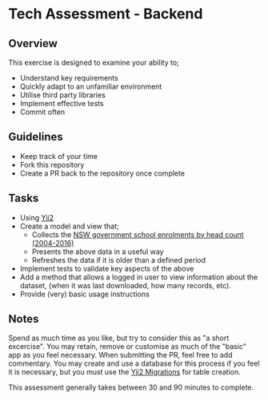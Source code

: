 # Tech Assessment - Backend

## Overview
This exercise is designed to examine your ability to;

* Understand key requirements
* Quickly adapt to an unfamiliar environment
* Utilise third party libraries
* Implement effective tests
* Commit often

## Guidelines
* Keep track of your time
* Fork this repository
* Create a PR back to the repository once complete

## Tasks
* Using [Yii2](https://github.com/yiisoft/yii2-app-basic)
* Create a model and view that;
   * Collects the [NSW government school enrolments by head count (2004-2016)](https://data.cese.nsw.gov.au/data/dataset/nsw-government-school-enrolments-by-head-count)
   * Presents the above data in a useful way
   * Refreshes the data if it is older than a defined period
* Implement tests to validate key aspects of the above
* Add a method that allows a logged in user to view information about the dataset, (when it was last downloaded, how many records, etc).
* Provide (very) basic usage instructions

## Notes
Spend as much time as you like, but try to consider this as "a short excercise".
You may retain, remove or customise as much of the "basic" app as you feel necessary.
When submitting the PR, feel free to add commentary.
You may create and use a database for this process if you feel it is necessary, but you must use the [Yii2 Migrations](http://www.yiiframework.com/doc-2.0/guide-db-migrations.html) for table creation.

This assessment generally takes between 30 and 90 minutes to complete.
